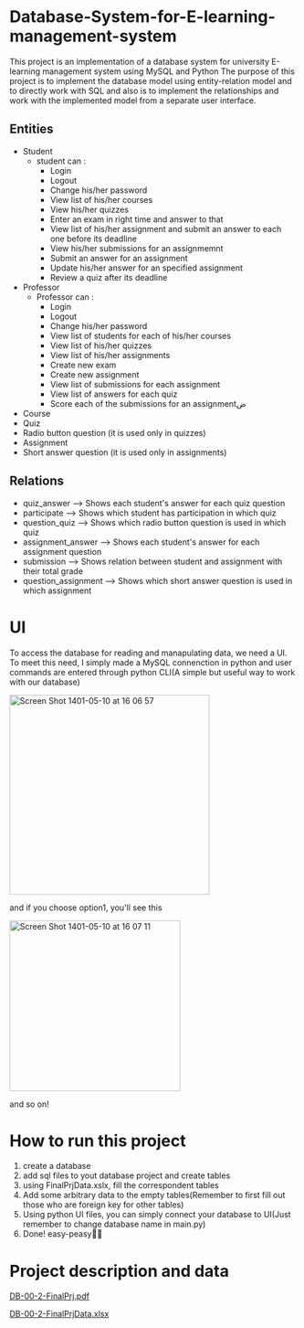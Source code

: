 # Database-System-for-E-learning-management-system
This project is an implementation of a database system for university E-learning management system using MySQL and Python
The purpose of this project is to implement the database model using entity-relation model and to directly work with SQL and also is to implement the relationships and work with the implemented model from a separate user interface. 
## Entities
- Student
  * student can : 
    - Login
    - Logout
    - Change his/her password
    - View list of his/her courses
    - View his/her quizzes
    - Enter an exam in right time and answer to that
    - View list of his/her assignment and submit an answer to each one before its deadline
    - View his/her submissions for an assignmemnt
    - Submit an answer for an assignment
    - Update his/her answer for an specified assignment
    - Review a quiz after its deadline
- Professor
  * Professor can : 
    - Login
    - Logout
    - Change his/her password
    - View list of students for each of his/her courses
    - View list of his/her quizzes
    - View list of his/her assignments
    - Create new exam
    - Create new assignment
    - View list of submissions for each assignment
    - View list of answers for each quiz
    - Score each of the submissions for an assignmentض
- Course
- Quiz
- Radio button question (it is used only in quizzes)
- Assignment
- Short answer question (it is used only in assignments)
## Relations 
- quiz_answer --> Shows each student's answer for each quiz question
- participate --> Shows which student has participation in which quiz
- question_quiz --> Shows which radio button question is used in which quiz
- assignment_answer --> Shows each student's answer for each  assignment question
- submission --> Shows relation between student and assignment with their total grade
- question_assignment -->  Shows which short answer question is used in which assignment

# UI 
To access the database for reading and manapulating data, we need a UI.  To meet this need, I simply made a MySQL connenction in python and user commands are entered through python CLI(A simple but useful way to work with our database)


<img width="350" alt="Screen Shot 1401-05-10 at 16 06 57" src="https://user-images.githubusercontent.com/72692826/182161324-b08a0e1c-663b-4931-9e23-fe3cf2e957d7.png">

and if you choose option1, you'll see this

<img width="299" alt="Screen Shot 1401-05-10 at 16 07 11" src="https://user-images.githubusercontent.com/72692826/182161421-e50c422e-b56a-455b-bc52-eb794e3ae5fd.png">

and so on!

# How to run this project
1. create a database
2. add sql files to yout database project and create tables 
3. using FinalPrjData.xslx, fill the correspondent tables 
4. Add some arbitrary data to the empty tables(Remember to first fill out those who are foreign key for other tables)
5. Using python UI files, you can simply connect your database to UI(Just remember to change database name in main.py)
6. Done! easy-peasy🤏🏻
# Project description and data
[DB-00-2-FinalPrj.pdf](https://github.com/maedemir/Database-System-for-E-learning-management-system/files/9232204/DB-00-2-FinalPrj.pdf)

[DB-00-2-FinalPrjData.xlsx](https://github.com/maedemir/Database-System-for-E-learning-management-system/files/9232209/DB-00-2-FinalPrjData.xlsx)

